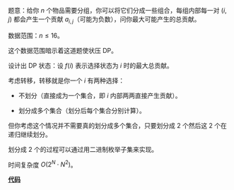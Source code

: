 题意：给你 $n$ 个物品需要分组，你可以将它们分成一些组合，每组内部每一对 $(i,j)$ 都会产生一个贡献 $a_{i,j}$（可能为负数），问你最大可能产生的总贡献。

数据范围：$n\leq 16$。

这个数据范围暗示着这道题使状压 DP。

设计出 DP 状态：设 $f(i)$ 表示选择状态为 $i$ 时的最大总贡献。

考虑转移，转移就是你一个 $i$ 有两种选择：

+ 不划分（直接成为一个集合，即 $i$ 内部两两直接产生贡献）。

+ 划分成多个集合（划分后每个集合分别计算）。

但你考虑这个情况并不需要真的划分成多个集合，只要划分成 2 个然后这 2 个在递归继续划分。

划分成 2 个的过程可以通过用二进制枚举子集来实现。

时间复杂度 $O(2^N\cdot N^2)$。

**[代码](https://atcoder.jp/contests/dp/submissions/33882491)**